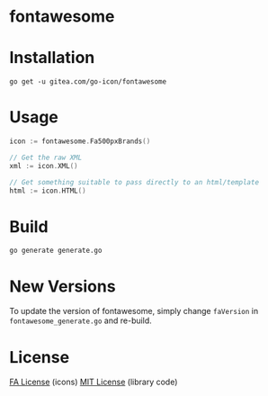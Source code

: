 # fontawesome

# Installation
`go get -u gitea.com/go-icon/fontawesome`

# Usage
```go
icon := fontawesome.Fa500pxBrands()

// Get the raw XML
xml := icon.XML()

// Get something suitable to pass directly to an html/template
html := icon.HTML()
```

# Build
`go generate generate.go`

# New Versions
To update the version of fontawesome, simply change `faVersion` in `fontawesome_generate.go` and re-build.

# License
[FA License](LICENSE.txt) (icons)
[MIT License](LICENSE) (library code)